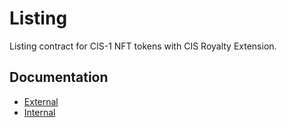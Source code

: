# Listing

Listing contract for CIS-1 NFT tokens with CIS Royalty Extension.

## Documentation

* [External](./docs/overview.md)
* [Internal](./docs/internal_api.md)
